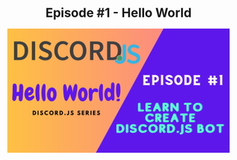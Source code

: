 <div align="center">
  <h1>Episode #1 - Hello World</h1>
  <img src="https://github.com/SudhanPlayz/Tutorial-Bot/blob/master/assets/ep1.png?raw=true">
</div>
